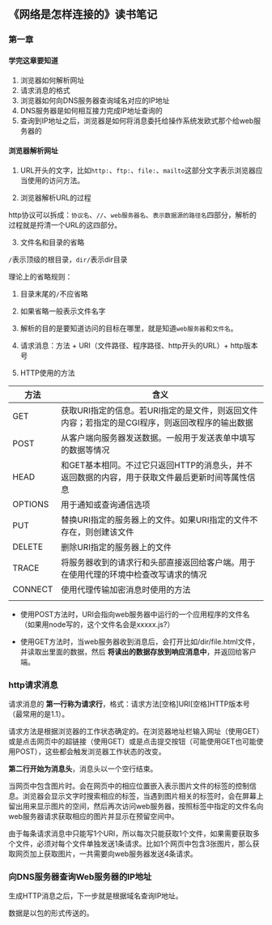 ## 《网络是怎样连接的》读书笔记

### 第一章

#### 学完这章要知道

1. 浏览器如何解析网址
2. 请求消息的格式
3. 浏览器如何向DNS服务器查询域名对应的IP地址
4. DNS服务器是如何相互接力完成IP地址查询的
5. 查询到IP地址之后，浏览器是如何将消息委托给操作系统发欧式那个给web服务器的


#### 浏览器解析网址

1. URL开头的文字，比如`http:`、`ftp:`、`file:`、`mailto`这部分文字表示浏览器应当使用的访问方法。

2. 浏览器解析URL的过程

http协议可以拆成：`协议名`、`//`、`web服务器名`、`表示数据源的路径名`四部分，解析的过程就是捋清一个URL的这四部分。

3. 文件名和目录的省略

`/`表示顶级的根目录，`dir/`表示dir目录

理论上的省略规则：
  
  1. 目录末尾的`/`不应省略

  2. 如果省略一般表示文件名字

4. 解析的目的是要知道访问的目标在哪里，就是知道`web服务器`和`文件名`。

5. 请求消息：方法 + URI（文件路径、程序路径、http开头的URL）+ http版本号

6. HTTP使用的方法

  |方法|含义|
  |---|----|
  |GET|获取URI指定的信息。若URI指定的是文件，则返回文件内容；若指定的是CGI程序，则返回改程序的输出数据|
  |POST|从客户端向服务器发送数据。一般用于发送表单中填写的数据等情况|
  |HEAD|和GET基本相同。不过它只返回HTTP的消息头，并不返回数据的内容，用于获取文件最后更新时间等属性信息|
  |OPTIONS|用于通知或查询通信选项|
  |PUT|替换URI指定的服务器上的文件。如果URI指定的文件不存在，则创建该文件|
  |DELETE|删除URI指定的服务器上的文件|
  |TRACE|将服务器收到的请求行和头部直接返回给客户端。用于在使用代理的环境中检查改写请求的情况|
  |CONNECT|使用代理传输加密消息时使用的方法|
  |||

  - 使用POST方法时，URI会指向web服务器中运行的一个应用程序的文件名（如果用node写的，这个文件名会是xxxxx.js?）

  - 使用GET方法时，当web服务器收到消息后，会打开比如/dir/file.html文件，并读取出里面的数据，然后 **将读出的数据存放到响应消息中**，并返回给客户端。


### http请求消息

请求消息的 **第一行称为请求行**，格式：请求方法[空格]URI[空格]HTTP版本号（最常用的是1.1）。

请求方法是根据浏览器的工作状态确定的。在浏览器地址栏输入网址（使用GET）或是点击网页中的超链接（使用GET）或是点击提交按钮（可能使用GET也可能使用POST），这些都会触发浏览器工作状态的改变。

**第二行开始为消息头**，消息头以一个空行结束。

当网页中包含图片时。会在网页中的相应位置嵌入表示图片文件的标签的控制信息。浏览器会显示文字时搜索相应的标签，当遇到图片相关的标签时，会在屏幕上留出用来显示图片的空间，然后再次访问web服务器，按照标签中指定的文件名向web服务器请求获取相应的图片并显示在预留空间中。

由于每条请求消息中只能写1个URI，所以每次只能获取1个文件，如果需要获取多个文件，必须对每个文件单独发送1条请求。比如1个网页中包含3张图片，那么获取网页加上获取图片，一共需要向web服务器发送4条请求。

### 向DNS服务器查询Web服务器的IP地址

生成HTTP消息之后，下一步就是根据域名查询IP地址。

数据是以包的形式传送的。
